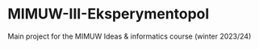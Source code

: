 # MIMUW-III-Eksperymentopol
Main project for the MIMUW Ideas &amp; informatics course (winter 2023/24)
